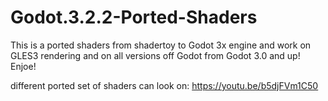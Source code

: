 # Godot.3.2.2-Ported-Shaders
This is a ported shaders from shadertoy to Godot 3x engine and work on GLES3 rendering and
on all versions off Godot from Godot 3.0 and up!
Enjoe!

different ported set of shaders can look on:
https://youtu.be/b5djFVm1C50
